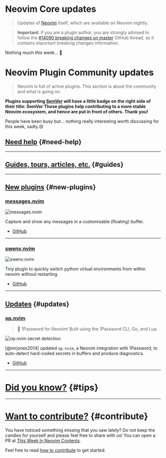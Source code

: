 # Neovim Core updates

> Updates of [Neovim](https://neovim.org) itself, which are available on Neovim nightly.

> **Important**: if you are a plugin author, you are strongly advised to follow the
> [#14090 breaking changes on master](https://github.com/neovim/neovim/issues/14090) GitHub thread, as it contains
> important breaking changes information.

Nothing much this week… 🤷

# Neovim Plugin Community updates

> Neovim is full of active plugins. This section is about the community and what is going on.

**Plugins supporting [SemVer](https://semver.org) will have a little badge on the right side of their title:
<span class="has-text-grey">SemVer</span> <span class="icon has-text-warning"><span class="fa-solid fa-star"></span></span>
Those plugins help contributing to a more stable Neovim ecosystem, and hence are put in front of others. Thank you!**

People have been busy but… nothing really interesting worth discussing for this week, sadly.😢

## [Need help](#need-help) {#need-help}

---

## [Guides, tours, articles, etc.](#guides) {#guides}

---

## [New plugins](#new-plugins) {#new-plugins}

<h3 id="new-messages.nvim">
  <a href="#new-messages.nvim">
    <span class="icon-text">
      <span class="icon">
        <i class="fa-solid fa-book"></i>
      </span>
      <span>messages.nvim</span>
    </span>
  </a>
</h3>

![messages.nvim](https://user-images.githubusercontent.com/23341710/190900297-3914fddd-cf39-49b1-b870-642b80b389f1.png)

Capture and show any messages in a customisable (floating) buffer.

- [GitHub](https://github.com/AckslD/messages.nvim)

---

<h3 id="new-swenv.nvim">
  <a href="#new-swenv.nvim">
    <span class="icon-text">
      <span class="icon">
        <i class="fa-solid fa-book"></i>
      </span>
      <span>swenv.nvim</span>
    </span>
  </a>
</h3>

![swenv.nvim](https://user-images.githubusercontent.com/23341710/191020632-543e8118-4eea-4964-8d59-1556836b929f.png)

Tiny plugin to quickly switch python virtual environments from within neovim without restarting.

- [GitHub](https://github.com/AckslD/swenv.nvim)

---

## [Updates](#updates) {#updates}


<h3 id="update-battery.nvim">
  <a href="#update-op.nvim">
    <span class="icon-text">
      <span class="icon">
        <i class="fa-solid fa-book"></i>
      </span>
      <span>op.nvim</span>
    </span>
  </a>
</h3>

> 🔑 1Password for Neovim! Built using the 1Password CLI, Go, and Lua.

![op.nvim secret detection](https://user-images.githubusercontent.com/8648891/191072734-d328fc20-9fda-45ac-bffa-a2c301ec6fbe.png)

[@mrjones2014] updated `op.nvim`, a Neovim integration with 1Password, to auto-detect hard-coded secrets in buffers and produce diagnostics.

- [GitHub](https://github.com/mrjones2014/op.nvim)

---

# [Did you know?](#tips) {#tips}

---

# [Want to contribute?](#contribute) {#contribute}

You have noticed something missing that you saw lately? Do not keep the candies for yourself and please feel free to
share with us! You can open a PR at [This Week In Neovim Contents](https://github.com/phaazon/this-week-in-neovim-contents).

Feel free to read [how to contribute](https://github.com/phaazon/this-week-in-neovim-contents#how-to-contribute)
to get started.
